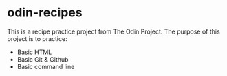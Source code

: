 # odin-recipes
This is a recipe practice project from The Odin Project. The purpose of this project is to practice:
- Basic HTML
- Basic Git & Github
- Basic command line
